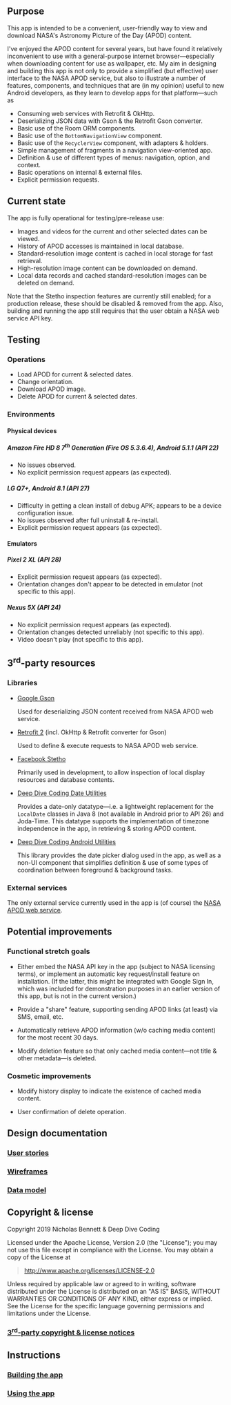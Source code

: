 ## Purpose

This app is intended to be a convenient, user-friendly way to view and download NASA's Astronomy Picture of the Day (APOD) content. 

I've enjoyed the APOD content for several years, but have found it relatively inconvenient to use with a general-purpose internet browser&mdash;especially when downloading content for use as wallpaper, etc. My aim in designing and building this app is not only to provide a simplified (but effective) user interface to the NASA APOD service, but also to illustrate a number of features, components, and techniques that are (in my opinion) useful to new Android developers, as they learn to develop apps for that platform&mdash;such as

* Consuming web services with Retrofit &amp; OkHttp.
* Deserializing JSON data with Gson & the Retrofit Gson converter.
* Basic use of the Room ORM components.
* Basic use of the `BottomNavigationView` component.
* Basic use of the `RecyclerView` component, with adapters &amp; holders.
* Simple management of fragments in a navigation view-oriented app.
* Definition &amp; use of different types of menus: navigation, option, and context.
* Basic operations on internal &amp; external files.
* Explicit permission requests.

## Current state

The app is fully operational for testing/pre-release use: 

* Images and videos for the current and other selected dates can be viewed.
* History of APOD accesses is maintained in local database.
* Standard-resolution image content is cached in local storage for fast retrieval.
* High-resolution image content can be downloaded on demand.
* Local data records and cached standard-resolution images can be deleted on demand. 

Note that the Stetho inspection features are currently still enabled; for a production release, these should be disabled &amp; removed from the app. Also, building and running the app still requires that the user obtain a NASA web service API key. 

## Testing

### Operations

* Load APOD for current &amp; selected dates.
* Change orientation.
* Download APOD image.
* Delete APOD for current &amp; selected dates. 

### Environments

#### Physical devices

##### Amazon Fire HD 8 7<sup>th</sup> Generation (Fire OS 5.3.6.4), Android 5.1.1 (API 22)

* No issues observed.
* No explicit permission request appears (as expected).

##### LG Q7+, Android 8.1 (API 27)

* Difficulty in getting a clean install of debug APK; appears to be a device configuration issue.
* No issues observed after full uninstall &amp; re-install.
* Explicit permission request appears (as expected).

#### Emulators

##### Pixel 2 XL (API 28)

* Explicit permission request appears (as expected).
* Orientation changes don't appear to be detected in emulator (not specific to this app).

##### Nexus 5X (API 24)

* No explicit permission request appears (as expected).
* Orientation changes detected unreliably (not specific to this app).
* Video doesn't play (not specific to this app).  

## 3<sup>rd</sup>-party resources

### Libraries

* [Google Gson](https://github.com/google/gson)

    Used for deserializing JSON content received from NASA APOD web service.
    
* [Retrofit 2](https://square.github.io/retrofit/) (incl. OkHttp &amp; Retrofit converter for Gson)

    Used to define &amp; execute requests to NASA APOD web service.  
    
* [Facebook Stetho](https://github.com/facebook/stetho) 

    Primarily used in development, to allow inspection of local display resources and database contents. 
    
* [Deep Dive Coding Date Utilities](https://github.com/deep-dive-coding-java/date-utilities)

    Provides a date-only datatype&mdash;i.e. a lightweight replacement for the `LocalDate` classes in Java 8 (not available in Android prior to API 26) and Joda-Time. This datatype supports the implementation of timezone independence in the app, in retrieving &amp; storing APOD content.    

* [Deep Dive Coding Android Utilities](https://github.com/deep-dive-coding-java/android-utilities) 

    This library provides the date picker dialog used in the app, as well as a non-UI component that simplifies definition &amp; use of some types of coordination between foreground &amp; background tasks. 

### External services

The only external service currently used in the app is (of course) the [NASA APOD web service](https://api.nasa.gov/api.html#apod).  

## Potential improvements

### Functional stretch goals

* Either embed the NASA API key in the app (subject to NASA licensing terms), or implement an automatic key request/install feature on installation. (If the latter, this might be integrated with Google Sign In, which was included for demonstration purposes in an earlier version of this app, but is not in the current version.)

* Provide a "share" feature, supporting sending APOD links (at least) via SMS, email, etc.

* Automatically retrieve APOD information (w/o caching media content) for the most recent 30 days.

* Modify deletion feature so that only cached media content&mdash;not title &amp; other metadata&mdash;is deleted.

### Cosmetic improvements

* Modify history display to indicate the existence of cached media content.  

* User confirmation of delete operation.

## Design documentation

### [User stories](docs/user-stories.md)

### [Wireframes](docs/wireframes.md)

### [Data model](docs/data-model.md)

## Copyright &amp; license

Copyright 2019 Nicholas Bennett & Deep Dive Coding

Licensed under the Apache License, Version 2.0 (the "License"); you may not use this file except in compliance with the License. You may obtain a copy of the License at

> <http://www.apache.org/licenses/LICENSE-2.0>

Unless required by applicable law or agreed to in writing, software distributed under the License is distributed on an "AS IS" BASIS, WITHOUT WARRANTIES OR CONDITIONS OF ANY KIND, either express or implied. See the License for the specific language governing permissions and limitations under the License.

### [3<sup>rd</sup>-party copyright &amp; license notices](docs/notice.md) 

## Instructions

### [Building the app](docs/build-instructions.md)

### [Using the app](docs/user-instructions.md)
